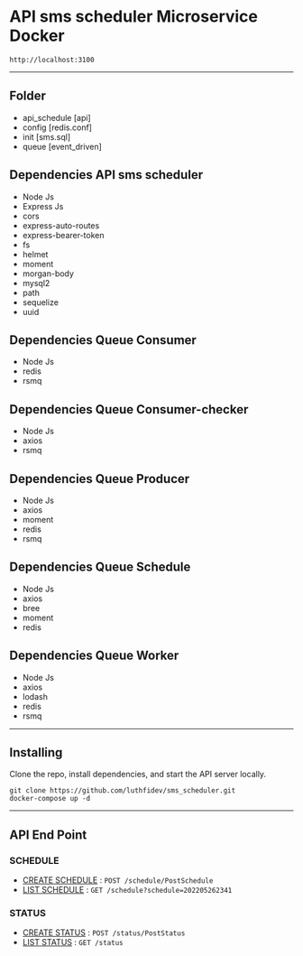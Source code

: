 # API sms scheduler Microservice Docker

    http://localhost:3100

***

## Folder

* api_schedule [api]
* config [redis.conf]
* init [sms.sql]
* queue [event_driven]

## Dependencies API sms scheduler

* Node Js
* Express Js
* cors
* express-auto-routes
* express-bearer-token
* fs
* helmet
* moment
* morgan-body
* mysql2
* path
* sequelize
* uuid

## Dependencies Queue Consumer

* Node Js
* redis
* rsmq

## Dependencies Queue Consumer-checker

* Node Js
* axios
* rsmq

## Dependencies Queue Producer

* Node Js
* axios
* moment
* redis
* rsmq

## Dependencies Queue Schedule

* Node Js
* axios
* bree
* moment
* redis

## Dependencies Queue Worker

* Node Js
* axios
* lodash
* redis
* rsmq

  
***

## Installing

Clone the repo, install dependencies, and start the API server locally.

```shell
git clone https://github.com/luthfidev/sms_scheduler.git
docker-compose up -d
```
***


## API End Point
### SCHEDULE
* [CREATE SCHEDULE](readme/schedule/post.md) : `POST /schedule/PostSchedule`
* [LIST SCHEDULE](readme/schedule/get.md) : `GET /schedule?schedule=202205262341`

### STATUS
* [CREATE STATUS](readme/status/post.md) : `POST /status/PostStatus`
* [LIST STATUS](readme/status/get.md) : `GET /status`

